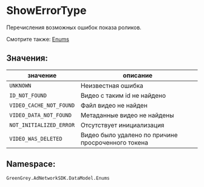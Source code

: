 # ShowErrorType
Перечисления возможных ошибок показа роликов.

Смотрите также: [Enums](enums.md)

## Значения:

значение | описание
-|-
`UNKNOWN` | Неизвестная ошибка
`ID_NOT_FOUND` | Видео с таким id не найдено
`VIDEO_CACHE_NOT_FOUND` | Файл видео не найден
`VIDEO_DATA_NOT_FOUND` | Метаданные видео не найдены
`NOT_INITIALIZED_ERROR` | Отсутствует инициализация
`VIDEO_WAS_DELETED` | Видео было удалено по причине просроченного токена

## Namespace:

`GreenGrey.AdNetworkSDK.DataModel.Enums`